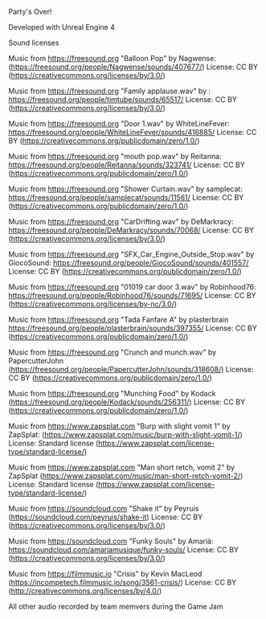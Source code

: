 Party's Over!

Developed with Unreal Engine 4


Sound licenses


Music from https://freesound.org
"Balloon Pop" by Nagwense: (https://freesound.org/people/Nagwense/sounds/407677/)
License: CC BY (https://creativecommons.org/licenses/by/3.0/)

Music from https://freesound.org
"Family applause.wav" by : https://freesound.org/people/timtube/sounds/65517/
License: CC BY (https://creativecommons.org/licenses/by/3.0/)

Music from https://freesound.org
"Door 1.wav" by WhiteLineFever: https://freesound.org/people/WhiteLineFever/sounds/416885/
License: CC BY (https://creativecommons.org/publicdomain/zero/1.0/)

Music from https://freesound.org
"mouth pop.wav" by Reitanna: https://freesound.org/people/Reitanna/sounds/323741/
License: CC BY (https://creativecommons.org/publicdomain/zero/1.0/)

Music from https://freesound.org
"Shower Curtain.wav" by samplecat: https://freesound.org/people/samplecat/sounds/11561/
License: CC BY (https://creativecommons.org/publicdomain/zero/1.0/)

Music from https://freesound.org
"CarDrifting.wav" by DeMarkracy: https://freesound.org/people/DeMarkracy/sounds/70068/
License: CC BY (https://creativecommons.org/licenses/by/3.0/)

Music from https://freesound.org
"SFX_Car_Engine_Outside_Stop.wav" by GiocoSound: https://freesound.org/people/GiocoSound/sounds/401557/
License: CC BY (https://creativecommons.org/publicdomain/zero/1.0/)

Music from https://freesound.org
"01019 car door 3.wav" by Robinhood76: https://freesound.org/people/Robinhood76/sounds/71695/
License: CC BY (https://creativecommons.org/licenses/by-nc/3.0/)

Music from https://freesound.org
"Tada Fanfare A" by plasterbrain https://freesound.org/people/plasterbrain/sounds/397355/
License: CC BY (https://creativecommons.org/publicdomain/zero/1.0/)


Music from https://freesound.org
"Crunch and munch.wav" by PapercutterJohn (https://freesound.org/people/PapercutterJohn/sounds/318608/)
License: CC BY (https://creativecommons.org/publicdomain/zero/1.0/)

Music from https://freesound.org
"Munching Food" by Kodack (https://freesound.org/people/Kodack/sounds/256311/)
License: CC BY (https://creativecommons.org/publicdomain/zero/1.0/)

Music from https://www.zapsplat.com
"Burp with slight vomit 1" by ZapSplat: (https://www.zapsplat.com/music/burp-with-slight-vomit-1/)
License: Standard license (https://www.zapsplat.com/license-type/standard-license/)

Music from https://www.zapsplat.com
"Man short retch, vomit 2" by ZapSplat (https://www.zapsplat.com/music/man-short-retch-vomit-2/)
License: Standard license (https://www.zapsplat.com/license-type/standard-license/)


Music from https://soundcloud.com
"Shake it" by Peyruis (https://soundcloud.com/peyruis/shake-it) 
License: CC BY (https://creativecommons.org/licenses/by/3.0/)


Music from https://soundcloud.com
"Funky Souls" by Amarià: https://soundcloud.com/amariamusique/funky-souls/
License: CC BY (https://creativecommons.org/licenses/by/3.0/)


Music from https://filmmusic.io 
"Crisis" by Kevin MacLeod (https://incompetech.filmmusic.io/song/3561-crisis/) 
License: CC BY (http://creativecommons.org/licenses/by/4.0/)


All other audio recorded by team memvers during the Game Jam
